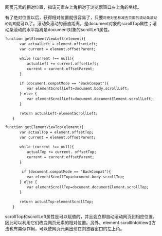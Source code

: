 网页元素的相对位置，指该元素左上角相对于浏览器窗口左上角的坐标。

有了绝对位置以后，获得相对位置就很容易了，只要`将绝对坐标减去页面的滚动条滚动的距离`就可以了。滚动条滚动的垂直距离，是document对象的scrollTop属性；滚动条滚动的水平距离是document对象的scrollLeft属性。
```
function getElementViewLeft(element){
　　　　var actualLeft = element.offsetLeft;
　　　　var current = element.offsetParent;

　　　　while (current !== null){
　　　　　　actualLeft += current.offsetLeft;
　　　　　　current = current.offsetParent;
　　　　}

　　　　if (document.compatMode == "BackCompat"){
　　　　　　var elementScrollLeft=document.body.scrollLeft;
　　　　} else {
　　　　　　var elementScrollLeft=document.documentElement.scrollLeft; 
　　　　}

　　　　return actualLeft-elementScrollLeft;
　　}

function getElementViewTop(element){
　　　　var actualTop = element.offsetTop;
　　　　var current = element.offsetParent;

　　　　while (current !== null){
　　　　　　actualTop += current. offsetTop;
　　　　　　current = current.offsetParent;
　　　　}

　　　　 if (document.compatMode == "BackCompat"){
　　　　　　var elementScrollTop=document.body.scrollTop;
　　　　} else {
　　　　　　var elementScrollTop=document.documentElement.scrollTop; 
　　　　}

　　　　return actualTop-elementScrollTop;
　　}
```
scrollTop和scrollLeft属性是可以赋值的，并且会立即自动滚动网页到相应位置，因此可以利用它们改变网页元素的相对位置。另外，element.scrollIntoView()方法也有类似作用，可以使网页元素出现在浏览器窗口的左上角。
